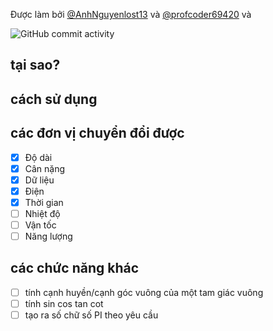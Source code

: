 Được làm bởi [@AnhNguyenlost13](https://github.com/AnhNguyenlost13) và [@profcoder69420](https://github.com/profcoder69420) và <br>

![GitHub commit activity](https://img.shields.io/github/commit-activity/w/AnhNguyenlost13/projects)
<h2>tại sao?</h2>

<h2>cách sử dụng</h2>

## các đơn vị chuyển đổi được
- [x] Độ dài
- [x] Cân nặng
- [x] Dữ liệu
- [x] Điện
- [x] Thời gian
- [ ] Nhiệt độ
- [ ] Vận tốc
- [ ] Năng lượng

## các chức năng khác
- [ ] tính cạnh huyền/cạnh góc vuông của một tam giác vuông
- [ ] tính sin cos tan cot
- [ ] tạo ra số chữ số PI theo yêu cầu
